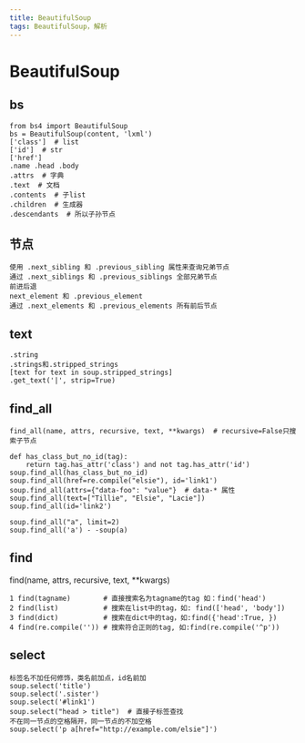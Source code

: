 ```yaml
---
title: BeautifulSoup
tags: BeautifulSoup，解析
---
```

# BeautifulSoup
## bs
    from bs4 import BeautifulSoup
    bs = BeautifulSoup(content, 'lxml')
    ['class']  # list
    ['id']  # str
    ['href']
    .name .head .body
    .attrs  # 字典
    .text  # 文档
    .contents  # 子list
    .children  # 生成器
    .descendants  # 所以子孙节点
## 节点
    使用 .next_sibling 和 .previous_sibling 属性来查询兄弟节点
    通过 .next_siblings 和 .previous_siblings 全部兄弟节点
    前进后退
    next_element 和 .previous_element
    通过 .next_elements 和 .previous_elements 所有前后节点
## text
    .string
    .strings和.stripped_strings
    [text for text in soup.stripped_strings]
    .get_text('|', strip=True)
## find_all
    find_all(name, attrs, recursive, text, **kwargs)  # recursive=False只搜索子节点

    def has_class_but_no_id(tag):
        return tag.has_attr('class') and not tag.has_attr('id')
    soup.find_all(has_class_but_no_id)
    soup.find_all(href=re.compile("elsie"), id='link1')
    soup.find_all(attrs={"data-foo": "value"}  # data-* 属性
    soup.find_all(text=["Tillie", "Elsie", "Lacie"])
    soup.find_all(id='link2')

    soup.find_all("a", limit=2)
    soup.find_all('a') - -soup(a)
## find
find(name, attrs, recursive, text, **kwargs)

    1 find(tagname)        # 直接搜索名为tagname的tag 如：find('head')
    2 find(list)           # 搜索在list中的tag，如: find(['head', 'body'])
    3 find(dict)           # 搜索在dict中的tag，如:find({'head':True, })
    4 find(re.compile('')) # 搜索符合正则的tag, 如:find(re.compile('^p'))
## select
    标签名不加任何修饰，类名前加点，id名前加
    soup.select('title')
    soup.select('.sister')
    soup.select('#link1')
    soup.select("head > title")  # 直接子标签查找
    不在同一节点的空格隔开，同一节点的不加空格
    soup.select('p a[href="http://example.com/elsie"]')
